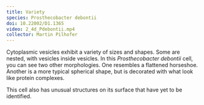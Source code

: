 ```yaml
---
title: Variety
species: Prosthecobacter debontii 
doi: 10.22002/D1.1365
video: 2_4d_Pdebontii.mp4
collector: Martin Pilhofer
---
```


Cytoplasmic vesicles exhibit a variety of sizes and shapes. Some are nested, with vesicles inside vesicles. In this *Prosthecobacter debontii* cell, you can see two other morphologies. One resembles a flattened horseshoe. Another is a more typical spherical shape, but is decorated with what look like protein complexes.

This cell also has unusual structures on its surface that have yet to be identified.

